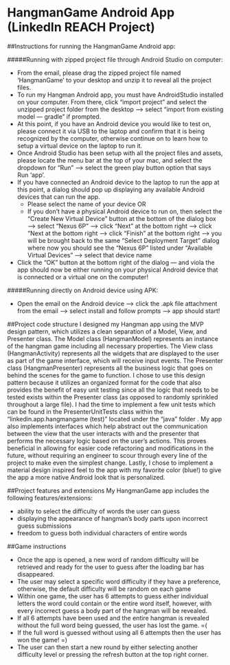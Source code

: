 # HangmanGame Android App (LinkedIn REACH Project)

##Instructions for running the HangmanGame Android app:

#####Running with zipped project file through Android Studio on computer:
- From the email, please drag the zipped project file named ‘HangmanGame’ to your desktop and unzip it to reveal all the project files.
- To run my Hangman Android app, you must have AndroidStudio installed on your computer. From there, click “import project” and select the unzipped project folder from the desktop —> select “import from existing model — gradle” if prompted.
- At this point, if you have an Android device you would like to test on, please connect it via USB to the laptop and confirm that it is being recognized by the computer, otherwise continue on to learn how to setup a virtual device on the laptop to run it.
- Once Android Studio has been setup with all the project files and assets, please locate the menu bar at the top of your mac, and select the dropdown for “Run” —> select the green play button option that says Run ‘app’.
- If you have connected an Android device to the laptop to run the app at this point, a dialog should pop up displaying any available Android devices that can run the app. 
	- Please select the name of your device OR
	- If you don’t have a physical Android device to run on, then select the “Create New Virtual Device” button at the bottom of the dialog box —> select “Nexus 6P” —> click “Next” at the bottom right —> click “Next at the bottom right —> click “Finish” at the bottom right —> you will be brought back to the same “Select Deployment Target” dialog where now you should see the “Nexus 6P” listed under “Available Virtual Devices” —> select that device name
- Click the “OK” button at the bottom right of the dialog — and viola the app should now be either running on your physical Android device that is connected or a virtual one on the computer! 

#####Running directly on Android device using APK:
- Open the email on the Android device —> click the .apk file attachment from the email —> select install and follow prompts —> app should start! 


##Project code structure
I designed my Hangman app using the MVP design pattern, which utilizes a clean separation of a Model, View, and Presenter class. The Model class (HangmanModel) represents an instance of the hangman game including all necessary properties. The View class (HangmanActivity) represents all the widgets that are displayed to the user as part of the game interface, which will receive input events. The Presenter class (HangmanPresenter) represents all the business logic that goes on behind the scenes for the game to function. I chose to use this design pattern because it utilizes an organized format for the code that also provides the benefit of easy unit testing since all the logic that needs to be tested exists within the Presenter class (as opposed to randomly sprinkled throughout a large file). I had the time to implement a few unit tests which can be found in the PresenterUnitTests class within the “linkedin.app.hangmangame (test)” located under the “java” folder . My app also implements interfaces which help abstract out the communication between the view that the user interacts with and the presenter that performs the necessary logic based on the user’s actions. This proves beneficial in allowing for easier code refactoring and modifications in the future, without requiring an engineer to scour through every line of the project to make even the simplest change. Lastly, I chose to implement a material design inspired feel to the app with my favorite color (blue!) to give the app a more native Android look that is personalized. 


##Project features and extensions
My HangmanGame app includes the following features/extensions:
- ability to select the difficulty of words the user can guess 
- displaying the appearance of hangman’s body parts upon incorrect guess submissions
- freedom to guess both individual characters of entire words


##Game instructions
- Once the app is opened, a new word of random difficulty will be retrieved and ready for the user to guess after the loading bar has disappeared.
- The user may select a specific word difficulty if they have a preference, otherwise, the default difficulty will be random on each game
- Within one game, the user has 6 attempts to guess either individual letters the word could contain or the entire word itself, however, with every incorrect guess a body part of the hangman will be revealed.
- If all 6 attempts have been used and the entire hangman is revealed without the full word being guessed, the user has lost the game. =(
- If the full word is guessed without using all 6 attempts then the user has won the game! =)
- The user can then start a new round by either selecting another difficulty level or pressing the refresh button at the top right corner.
